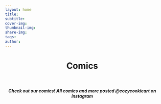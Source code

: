 ```yaml
---
layout: home
title: 
subtitle: 
cover-img: 
thumbnail-img: 
share-img: 
tags: 
author: 
---
```


<p>
  <header>
    <h1 align="center">Comics</h1>
  </header>
</p>

<h5 align="center">Check out our comics! All comics and more posted @cozycookieart on Instagram</h3>
